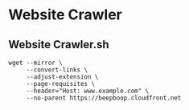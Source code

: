 # Website Crawler

## Website Crawler.sh

```shell
wget --mirror \
     --convert-links \
     --adjust-extension \
     --page-requisites \
     --header="Host: www.example.com" \
     --no-parent https://beepboop.cloudfront.net
```

